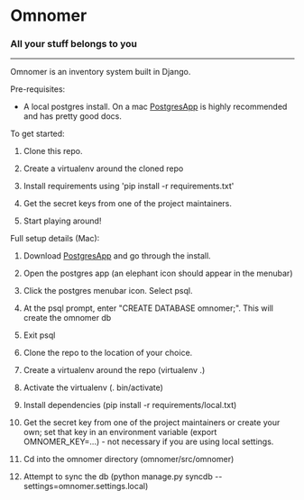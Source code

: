 # Omnomer
### All your stuff belongs to you
***
Omnomer is an inventory system built in Django.

Pre-requisites:
* A local postgres install. On a mac [PostgresApp](http://postgresapp.com/) is highly recommended and has pretty good docs.

To get started:

1. Clone this repo.

2. Create a virtualenv around the cloned repo

3. Install requirements using 'pip install -r requirements.txt'

4. Get the secret keys from one of the project maintainers.

5. Start playing around!

Full setup details (Mac):
1. Download [PostgresApp](http://postgresapp.com/) and go through the install.

2. Open the postgres app (an elephant icon should appear in the menubar)

3. Click the postgres menubar icon. Select psql.

4. At the psql prompt, enter "CREATE DATABASE omnomer;". This will create the omnomer db

5. Exit psql

6. Clone the repo to the location of your choice.

7. Create a virtualenv around the repo (virtualenv .)

8. Activate the virtualenv (. bin/activate)

9. Install dependencies (pip install -r requirements/local.txt)

10. Get the secret key from one of the project maintainers or create your own; set that key in an environment variable (export OMNOMER_KEY=...) - not necessary if you are using local settings.

11. Cd into the omnomer directory (omnomer/src/omnomer)

12. Attempt to sync the db (python manage.py syncdb --settings=omnomer.settings.local)
